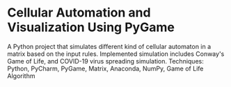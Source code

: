 # Cellular Automation and Visualization Using PyGame

A Python project that simulates different kind of cellular automaton in a matrix based on the input rules.
Implemented simulation includes Conway's Game of Life, and COVID-19 virus spreading simulation.
Techniques: Python, PyCharm, PyGame, Matrix, Anaconda, NumPy, Game of Life Algorithm
